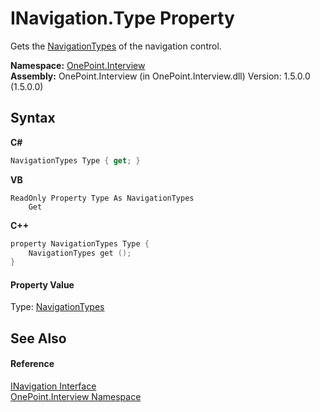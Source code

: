 # INavigation.Type Property 
 

Gets the <a href="T_OnePoint_Interview_NavigationTypes">NavigationTypes</a> of the navigation control.

**Namespace:**&nbsp;<a href="N_OnePoint_Interview">OnePoint.Interview</a><br />**Assembly:**&nbsp;OnePoint.Interview (in OnePoint.Interview.dll) Version: 1.5.0.0 (1.5.0.0)

## Syntax

**C#**<br />
``` C#
NavigationTypes Type { get; }
```

**VB**<br />
``` VB
ReadOnly Property Type As NavigationTypes
	Get
```

**C++**<br />
``` C++
property NavigationTypes Type {
	NavigationTypes get ();
}
```


#### Property Value
Type: <a href="T_OnePoint_Interview_NavigationTypes">NavigationTypes</a>

## See Also


#### Reference
<a href="T_OnePoint_Interview_INavigation">INavigation Interface</a><br /><a href="N_OnePoint_Interview">OnePoint.Interview Namespace</a><br />